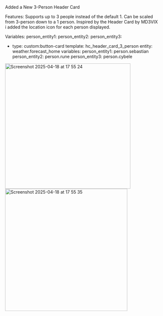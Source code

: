 Added a New 3-Person Header Card

Features:
Supports up to 3 people instead of the default 1. 
Can be scaled from 3-person down to a 1 person.
Inspired by the Header Card by MD3VIX i added the location icon for each person displayed.

Variables:
  person_entity1:
  person_entity2:
  person_entity3:

- type: custom:button-card
  template: hc_header_card_3_person
  entity: weather.forecast_home
  variables:
    person_entity1: person.sebastian
    person_entity2: person.rune
    person_entity3: person.cybele

<img width="408" alt="Screenshot 2025-04-18 at 17 55 24" src="https://github.com/user-attachments/assets/1f81fd53-d73f-42c4-a3ec-f3669fb8c641" />
<img width="398" alt="Screenshot 2025-04-18 at 17 55 35" src="https://github.com/user-attachments/assets/d90efa7e-5808-405a-abd1-81b125c16072" />
